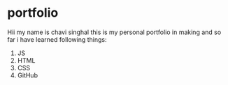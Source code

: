 # portfolio

Hii my name is chavi singhal this is my personal portfolio in making and so far i have learned following things:
1. JS
1. HTML
1. CSS
1. GitHub
